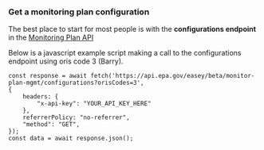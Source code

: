 ### Get a monitoring plan configuration

The best place to start for most people is with the **configurations endpoint** in the [Monitoring Plan API](https://www.epa.gov/power-sector/cam-api-portal#/swagger/beta-monitor-plan-mgmt)

Below is a javascript example script making a call to the configurations endpoint using oris code 3 (Barry).

```
const response = await fetch('https://api.epa.gov/easey/beta/monitor-plan-mgmt/configurations?orisCodes=3',
{
    headers: {
        "x-api-key": "YOUR_API_KEY_HERE"
    },
    referrerPolicy: "no-referrer",
    "method": "GET",
});
const data = await response.json();
```